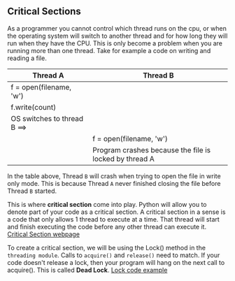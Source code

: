 ## Critical Sections

As a programmer you cannot control which thread runs on the cpu, or when the operating system will switch to another thread and for how long they will run when they have the CPU. This is only become a problem when you are running more than one thread. Take for example a code on writing and reading a file. 

| Thread A | Thread B |
|---|---|
| f = open(filename, 'w') |  |
| f.write(count) |  |
| OS switches to thread B ==> |  |
|  | f = open(filename, 'w') |
|  | Program crashes because the file is locked by thread A |

In the table above, Thread `B` will crash when trying to open the file in write only mode.  This is because Thread `A` never finished closing the file before Thread `B` started.

This is where **critical section** come into play. Python will allow you to denote part of your code as a critical section. A critical section in a sense is a code that only allows 1 thread to execute at a time. That thread will start and finish executing the code before any other thread can execute it. [Critical Section webpage](https://en.wikipedia.org/wiki/Critical_section)

To create a critical section, we will be using the Lock() method in the `threading module`. Calls to `acquire()` and `release()` need to match. If your code doesn't release a lock, then your program will hang on the next call to acquire(). This is called **Dead Lock**. [Lock code example](./locks_example.py)